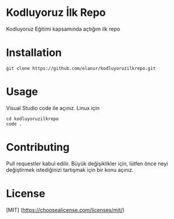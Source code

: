 # Kodluyoruz İlk Repo
Kodluyoruz Eğitimi kapsamında açtığım ilk repo

# Installation

```
git clone https://github.com/elanur/kodluyoruzilkrepo.git
```

# Usage

Visual Studio code ile açınız. Linux için
```
cd kodluyoruzilkrepo
code .
```

# Contributing

Pull requestler kabul edilir. Büyük değişiklikler için, lütfen önce neyi değiştirmek istediğinizi tartışmak için bir konu açınız.

# License

[MIT] (https://choosealicense.com/licenses/mit/)






